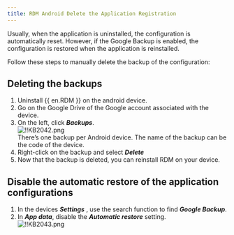 ```yaml
---
title: RDM Android Delete the Application Registration
---
```

Usually, when the application is uninstalled, the configuration is automatically reset. However, if the Google Backup is enabled, the configuration is restored when the application is reinstalled.

Follow these steps to manually delete the backup of the configuration:

## Deleting the backups

1. Uninstall {{ en.RDM }} on the android device.
1. Go on the Google Drive of the Google account associated with the device.
1. On the left, click ***Backups***.  
![!!KB2042.png](/img/en/kb/KB2042.png)  
There’s one backup per Android device. The name of the backup can be the code of the device.
1. Right-click on the backup and select ***Delete***
1. Now that the backup is deleted, you can reinstall RDM on your device.

## Disable the automatic restore of the application configurations

1. In the devices ***Settings*** , use the search function to find ***Google Backup***.
1. In ***App data***, disable the ***Automatic restore*** setting.  
![!!KB2043.png](/img/en/kb/KB2043.png)
